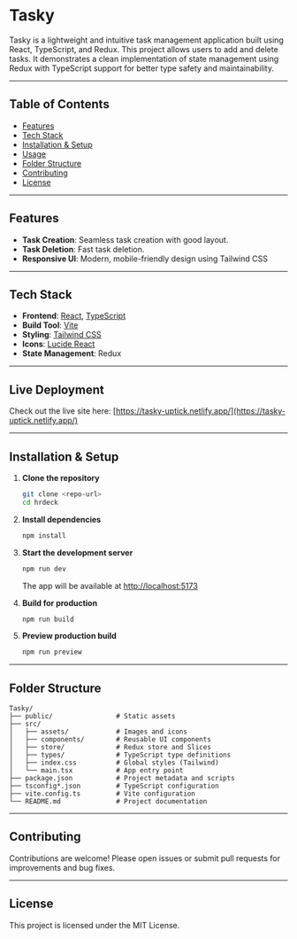 # Tasky

Tasky is a lightweight and intuitive task management application built using React, TypeScript, and Redux. This project allows users to add and delete tasks. It demonstrates a clean implementation of state management using Redux with TypeScript support for better type safety and maintainability.

---

## Table of Contents

- [Features](#features)
- [Tech Stack](#tech-stack)
- [Installation & Setup](#installation--setup)
- [Usage](#usage)
- [Folder Structure](#folder-structure)
- [Contributing](#contributing)
- [License](#license)

---

## Features

- **Task Creation**: Seamless task creation with good layout.
- **Task Deletion**: Fast task deletion.
- **Responsive UI**: Modern, mobile-friendly design using Tailwind CSS

---

## Tech Stack

- **Frontend**: [React](https://react.dev/), [TypeScript](https://www.typescriptlang.org/)
- **Build Tool**: [Vite](https://vitejs.dev/)
- **Styling**: [Tailwind CSS](https://tailwindcss.com/)
- **Icons**: [Lucide React](https://lucide.dev/)
- **State Management**: Redux

---

## Live Deployment

Check out the live site here: [https://tasky-uptick.netlify.app/](https://tasky-uptick.netlify.app/)

---

## Installation & Setup

1. **Clone the repository**
   ```bash
   git clone <repo-url>
   cd hrdeck
   ```
2. **Install dependencies**
   ```bash
   npm install
   ```
3. **Start the development server**

   ```bash
   npm run dev
   ```

   The app will be available at [http://localhost:5173](http://localhost:5173)

4. **Build for production**
   ```bash
   npm run build
   ```
5. **Preview production build**
   ```bash
   npm run preview
   ```

---

## Folder Structure

```
Tasky/
├── public/                # Static assets
├── src/
│   ├── assets/            # Images and icons
│   ├── components/        # Reusable UI components
│   ├── store/             # Redux store and Slices
│   ├── types/             # TypeScript type definitions
│   ├── index.css          # Global styles (Tailwind)
│   └── main.tsx           # App entry point
├── package.json           # Project metadata and scripts
├── tsconfig*.json         # TypeScript configuration
├── vite.config.ts         # Vite configuration
└── README.md              # Project documentation
```

---

## Contributing

Contributions are welcome! Please open issues or submit pull requests for improvements and bug fixes.

---

## License

This project is licensed under the MIT License.
